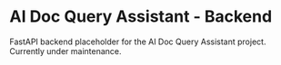 # AI Doc Query Assistant - Backend
FastAPI backend placeholder for the AI Doc Query Assistant project.
Currently under maintenance.
